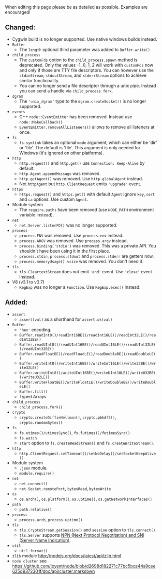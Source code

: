 When editing this page please be as detailed as possible. Examples are encouraged!

## Changed:
 * Cygwin build is no longer supported. Use native windows builds instead.
 * `Buffer`
   * The `length` optional third parameter was added to `Buffer.write()`
 * `child_process`
   * The `customFds` option to the `child_process.spawn` method is deprecated. Only the values -1, 0, 1, 2 will work with `customFds` now and only if those are TTY file descriptors. You can however use the `stdinStream`, `stdoutStream`, and `stderrStream` options to achieve similar functionality.
   * You can no longer send a file descriptor through a unix pipe. Instead you can send a handle via `child_process.fork`.
 * `dgram`
   * The `'unix_dgram'` type to the `dgram.createSocket()` is no longer supported.
 * `events`
   * C++ `node::EventEmitter` has been removed. Instead use `node::MakeCallback()`
   * `EventEmitter.removeAllListeners()` allows to remove all listeners at once.
 * `fs`
   * `fs.symlink` takes an optional `mode` argument, which can either be 'dir' or 'file'.  The default is 'file'.  This argument is only needed for Windows (it's ignored on other platforms).
 * `http`
   * `http.request()` and `http.get()` use `Connection: Keep-Alive` by default.
   * `http.Agent.appendMessage` was removed.
   * `http.getAgent()` was removed. Use `http.globalAgent` instead.
   * Not `httpAgent` but `http.ClientRequest` emits `'upgrade'` event.
 * `https`
   * `https.request()` and `https.get()` with default `Agent` ignore `key`, `cert` and `ca` options. Use custom `Agent`.
 * Module system
   * The `require.paths` have been removed (use `NODE_PATH` environment variable instead).
 * `net`
   * `net.Server.listenFD()` was no longer supported.
 * `process`
   * `process.ENV` was removed. Use `process.env` instead.
   * `process.ARGV` was removed. Use `process.argv` instead.
   * `process.binding('stdio')` was removed. This was a private API. You shouldn't have been using it in the first place.
   * `process.stdin`, `process.stdout` and `process.stderr` are getters now.
   * `process.memoryUsage().vsize` was removed. You don't need it.
 * `tls`
   * `tls.CleartextStream` does not emit `'end'` event. Use `'close'` event instead.
 * V8 (v3.1 to v3.7)
   * `RegExp` was no longer a `Function`. Use `RegExp.exec()` instead.

## Added:

 * `assert`
   * `assert(val)` as a shorthand for `assert.ok(val)`
 * `Buffer`
   * `'hex'` encoding.
   * `Buffer.readInt8()/readInt16BE()/readInt16LE()/readInt32LE()/readInt32BE()`
   * `Buffer.readUInt8()/readUInt16BE()/readUInt16LE()/rreadUInt32LE()/readUInt32BE()`
   * `Buffer.readFloatBE()/readFloadLE()/readDoubleBE()/readDoubleLE()`
   * `Buffer.writeInt8()/writeInt16BE()/writeInt16LE()/write32BE()/write32LE()`
   * `Buffer.writeUInt8()/writeUInt16BE()/writeUInt16LE()/writeU32BE()/writeU32LE()`
   * `Buffer.writeFloatBE()/writeFloatLE()/writeDoubleBE()/writeDoubleLE()`
   * `Buffer.fill()`
   * Typed Arrays
 * `child_process`
   * `child_process.fork()`
 * `crypto`
   * `crypto.createDiffieHellman()`, `crypto.pbkdf2()`, `crypto.randomBytes()`
 * `fs`
   * `fs.utimes()/utimesSync()`, `fs.futimes()/futimesSync()`
   * `fs.watch`
   * `start` option to `fs.createReadStream()` and `fs.createWriteStream()`.
 * `http`
   * `http.ClientRequest.setTimeout()/setNoDelay()/setSocketKeepAlive()`
 * Module system
   * `.json` module.
   * `module.require()`
 * `net`
   * `net.connect()`
   * `net.Socket.remotePort`, `bytesRead`, `bytesWrite`
 * `os`
   * `os.arch()`, `os.platform()`, `os.uptime()`, `os.getNetworkInterfaces()`
 * `path`
   * `path.relative()`
 * `process`
   * `process.arch`, `process.uptime()`
 * `tls`
   * `tls.CryptoStream.getSession()` and `session` option to `tls.connect()`.
   * `tls.Server` supports [NPN (Next Protocol Negotitation) and SNI (Server Name Indication)](http://nodejs.org/docs/latest/api/tls.html#nPN_and_SNI).
 * `util`
   * `util.format()`
 * `zlib` module http://nodejs.org/docs/latest/api/zlib.html
 * `node cluster` see https://github.com/joyent/node/blob/d2698d182271c77bc5bca44a9cee625d9372301f/doc/api/cluster.markdown